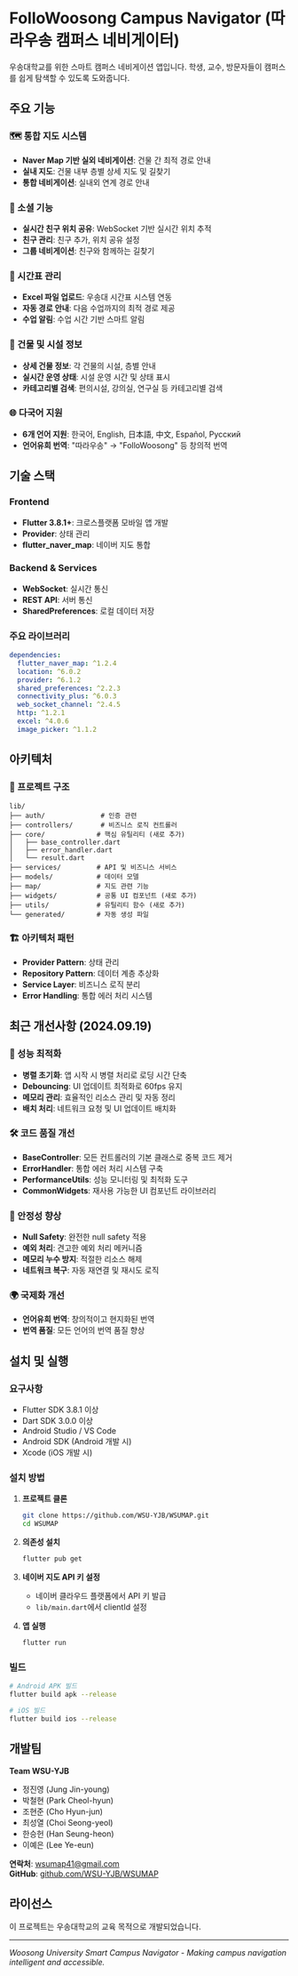 # FolloWoosong Campus Navigator (따라우송 캠퍼스 네비게이터)

우송대학교를 위한 스마트 캠퍼스 네비게이션 앱입니다. 학생, 교수, 방문자들이 캠퍼스를 쉽게 탐색할 수 있도록 도와줍니다.

## 주요 기능

### 🗺️ 통합 지도 시스템
- **Naver Map 기반 실외 네비게이션**: 건물 간 최적 경로 안내
- **실내 지도**: 건물 내부 층별 상세 지도 및 길찾기
- **통합 네비게이션**: 실내외 연계 경로 안내

### 👥 소셜 기능
- **실시간 친구 위치 공유**: WebSocket 기반 실시간 위치 추적
- **친구 관리**: 친구 추가, 위치 공유 설정
- **그룹 네비게이션**: 친구와 함께하는 길찾기

### 📅 시간표 관리
- **Excel 파일 업로드**: 우송대 시간표 시스템 연동
- **자동 경로 안내**: 다음 수업까지의 최적 경로 제공
- **수업 알림**: 수업 시간 기반 스마트 알림

### 🏢 건물 및 시설 정보
- **상세 건물 정보**: 각 건물의 시설, 층별 안내
- **실시간 운영 상태**: 시설 운영 시간 및 상태 표시
- **카테고리별 검색**: 편의시설, 강의실, 연구실 등 카테고리별 검색

### 🌐 다국어 지원
- **6개 언어 지원**: 한국어, English, 日本語, 中文, Español, Русский
- **언어유희 번역**: "따라우송" → "FolloWoosong" 등 창의적 번역

## 기술 스택

### Frontend
- **Flutter 3.8.1+**: 크로스플랫폼 모바일 앱 개발
- **Provider**: 상태 관리
- **flutter_naver_map**: 네이버 지도 통합

### Backend & Services
- **WebSocket**: 실시간 통신
- **REST API**: 서버 통신
- **SharedPreferences**: 로컬 데이터 저장

### 주요 라이브러리
```yaml
dependencies:
  flutter_naver_map: ^1.2.4
  location: ^6.0.2
  provider: ^6.1.2
  shared_preferences: ^2.2.3
  connectivity_plus: ^6.0.3
  web_socket_channel: ^2.4.5
  http: ^1.2.1
  excel: ^4.0.6
  image_picker: ^1.1.2
```

## 아키텍처

### 📁 프로젝트 구조
```
lib/
├── auth/              # 인증 관련
├── controllers/       # 비즈니스 로직 컨트롤러
├── core/             # 핵심 유틸리티 (새로 추가)
│   ├── base_controller.dart
│   ├── error_handler.dart
│   └── result.dart
├── services/         # API 및 비즈니스 서비스
├── models/           # 데이터 모델
├── map/              # 지도 관련 기능
├── widgets/          # 공통 UI 컴포넌트 (새로 추가)
├── utils/            # 유틸리티 함수 (새로 추가)
└── generated/        # 자동 생성 파일
```

### 🏗️ 아키텍처 패턴
- **Provider Pattern**: 상태 관리
- **Repository Pattern**: 데이터 계층 추상화
- **Service Layer**: 비즈니스 로직 분리
- **Error Handling**: 통합 에러 처리 시스템

## 최근 개선사항 (2024.09.19)

### 🚀 성능 최적화
- **병렬 초기화**: 앱 시작 시 병렬 처리로 로딩 시간 단축
- **Debouncing**: UI 업데이트 최적화로 60fps 유지
- **메모리 관리**: 효율적인 리소스 관리 및 자동 정리
- **배치 처리**: 네트워크 요청 및 UI 업데이트 배치화

### 🛠️ 코드 품질 개선
- **BaseController**: 모든 컨트롤러의 기본 클래스로 중복 코드 제거
- **ErrorHandler**: 통합 에러 처리 시스템 구축
- **PerformanceUtils**: 성능 모니터링 및 최적화 도구
- **CommonWidgets**: 재사용 가능한 UI 컴포넌트 라이브러리

### 🐛 안정성 향상
- **Null Safety**: 완전한 null safety 적용
- **예외 처리**: 견고한 예외 처리 메커니즘
- **메모리 누수 방지**: 적절한 리소스 해제
- **네트워크 복구**: 자동 재연결 및 재시도 로직

### 🌍 국제화 개선
- **언어유희 번역**: 창의적이고 현지화된 번역
- **번역 품질**: 모든 언어의 번역 품질 향상

## 설치 및 실행

### 요구사항
- Flutter SDK 3.8.1 이상
- Dart SDK 3.0.0 이상
- Android Studio / VS Code
- Android SDK (Android 개발 시)
- Xcode (iOS 개발 시)

### 설치 방법
1. **프로젝트 클론**
   ```bash
   git clone https://github.com/WSU-YJB/WSUMAP.git
   cd WSUMAP
   ```

2. **의존성 설치**
   ```bash
   flutter pub get
   ```

3. **네이버 지도 API 키 설정**
   - 네이버 클라우드 플랫폼에서 API 키 발급
   - `lib/main.dart`에서 clientId 설정

4. **앱 실행**
   ```bash
   flutter run
   ```

### 빌드
```bash
# Android APK 빌드
flutter build apk --release

# iOS 빌드
flutter build ios --release
```

## 개발팀

**Team WSU-YJB**
- 정진영 (Jung Jin-young)
- 박철현 (Park Cheol-hyun) 
- 조현준 (Cho Hyun-jun)
- 최성열 (Choi Seong-yeol)
- 한승헌 (Han Seung-heon)
- 이예은 (Lee Ye-eun)

**연락처**: wsumap41@gmail.com  
**GitHub**: [github.com/WSU-YJB/WSUMAP](https://github.com/WSU-YJB/WSUMAP)

## 라이선스

이 프로젝트는 우송대학교의 교육 목적으로 개발되었습니다.

---

*Woosong University Smart Campus Navigator - Making campus navigation intelligent and accessible.*
